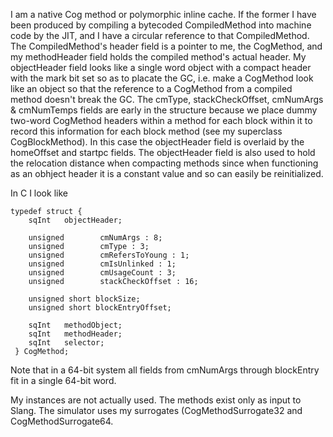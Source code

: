 I am a native Cog method or polymorphic inline cache.  If the former I have been produced by compiling a bytecoded CompiledMethod into machine code by the JIT, and I have a circular reference to that CompiledMethod.  The CompiledMethod's header field is a pointer to me, the CogMethod, and my methodHeader field holds the compiled method's actual header.  My objectHeader field looks like a single word object with a compact header with the mark bit set so as to placate the GC, i.e. make a CogMethod look like an object so that the reference to a CogMethod from a compiled method doesn't break the GC.  The cmType, stackCheckOffset, cmNumArgs & cmNumTemps fields are early in the structure because we place dummy two-word CogMethod headers within a method for each block within it to record this information for each block method (see my superclass CogBlockMethod).  In this case the objectHeader field is overlaid by the homeOffset and startpc fields.  The objectHeader field is also used to hold the relocation distance when compacting methods since when functioning as an obhject header it is a constant value and so can easily be reinitialized.

In C I look like

	typedef struct {
	    sqInt   objectHeader;
	
	    unsigned        cmNumArgs : 8;
	    unsigned        cmType : 3;
	    unsigned        cmRefersToYoung : 1;
	    unsigned        cmIsUnlinked : 1;
	    unsigned        cmUsageCount : 3;
	    unsigned        stackCheckOffset : 16;
	
	    unsigned short blockSize;
	    unsigned short blockEntryOffset;
	
	    sqInt   methodObject;
	    sqInt   methodHeader;
	    sqInt   selector;
	 } CogMethod;

Note that in a 64-bit system all fields from cmNumArgs through blockEntry fit in a single 64-bit word.

My instances are not actually used.  The methods exist only as input to Slang.  The simulator uses my surrogates (CogMethodSurrogate32 and CogMethodSurrogate64.
